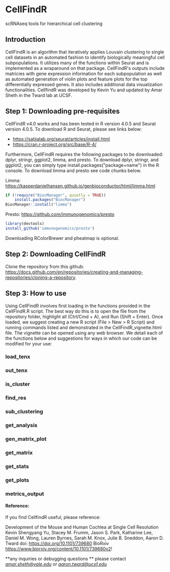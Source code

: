 # CellFindR
scRNAseq tools for hierarchical cell clustering

## Introduction
CellFindR is an algorithm that iteratively applies Louvain clustering to single cell datasets in an automated fashion to identify biologically meaningful cell subpopulations.  It utilizes many of the functions within Seurat and is implemented as a wraparound on that package. CellFindR's outputs include matricies with gene expression information for each subpopulation as well as automated generation of violin plots and feature plots for the top differentially expressed genes.  It also includes additional data visualization functionalities.  CellfindR was developed by Kevin Yu and updated by Amar Sheth in the Tward lab at UCSF.

## Step 1: Downloading pre-requisites
CellFindR v4.0 works and has been tested in R version 4.0.5 and Seurat version 4.0.5. To download R and Seurat, please see links below:

- https://satijalab.org/seurat/articles/install.html
- https://cran.r-project.org/src/base/R-4/

Furthermore, CellFindR requires the following packages to be downloaded: dplyr, stringr, ggplot2, limma, and presto. To download dplyr, stringr, and ggplot2, you can simply type install.packages("package+name") in the R console. To download limma and presto see code chunks below.

Limma: https://kasperdanielhansen.github.io/genbioconductor/html/limma.html
```R
if (!require("BiocManager", quietly = TRUE))
    install.packages("BiocManager")
BiocManager::install("limma")
```
Presto: https://github.com/immunogenomics/presto
```R
library(devtools)
install_github('immunogenomics/presto')
```

Downloading RColorBrewer and pheatmap is optional.

## Step 2: Downloading CellFindR
Clone the repository from this github: https://docs.github.com/en/repositories/creating-and-managing-repositories/cloning-a-repository. 

## Step 3: How to use
Using CellFindR involves first loading in the functions provided in the CellFindR.R script. The best way do this is to open the file from the repository folder, highlight all (Ctrl/Cmd + A), and Run (Shift + Enter). Once loaded, we suggest creating a new R script (File > New > R Script) and running commands listed and demonstrated in the CellFindR_vignette.html file. The vignette can be opened using any web browser. We detail each of the functions below and suggestions for ways in which our code can be modified for your use:

### load_tenx

### out_tenx

### is_cluster

### find_res

### sub_clustering

### get_analysis

### gen_matrix_plot

### get_matrix

### get_stats

### get_plots

### metrics_output

#### Reference:
If you find CellfindR useful, please reference:

Development of the Mouse and Human Cochlea at Single Cell Resolution
Kevin Shengyang Yu, Stacey M. Frumm, Jason S. Park, Katharine Lee, Daniel M. Wong, Lauren Byrnes, Sarah M. Knox, Julie B. Sneddon, Aaron D. Tward
doi: https://doi.org/10.1101/739680
BioRxiv https://www.biorxiv.org/content/10.1101/739680v2!
 

**any inquiries or debugging questions ** please contact
 *amar.sheth@yale.edu* or
 *aaron.tward@ucsf.edu*